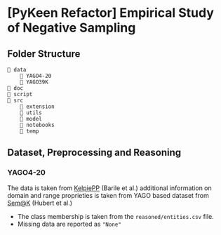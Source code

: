 # [PyKeen Refactor] Empirical Study of Negative Sampling

## Folder Structure

```
📁 data
    📁 YAGO4-20
    📁 YAGO39K   
📁 doc          
📁 script       
📁 src          
    📁 extension
    📁 utils
    📁 model
    📁 notebooks
    📁 temp
```


## Dataset, Preprocessing and Reasoning

### YAGO4-20

The data is taken from [KelpiePP](https://github.com/rbarile17/kelpiePP) (Barile et al.) additional information on domain and range proprieties is taken from YAGO based dataset from [Sem@K](https://github.com/nicolas-hbt/benchmark-sematk) (Hubert et al.)

- The class membership is taken from the `reasoned/entities.csv` file. 
- Missing data are reported as `"None"`


